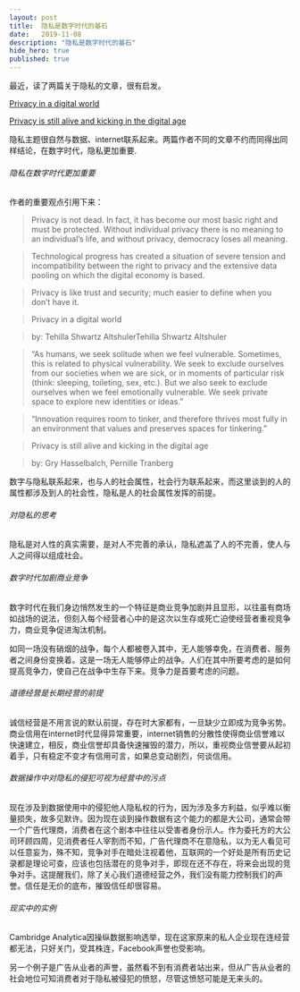 ```yaml
---
layout: post
title:  隐私是数字时代的基石
date:   2019-11-08
description: "隐私是数字时代的基石"
hide_hero: true
published: true
---
```


最近，读了两篇关于隐私的文章，很有启发。

[Privacy in a digital world](https://techcrunch.com/2019/09/26/privacy-queen-of-human-rights-in-a-digital-world/)

[Privacy is still alive and kicking in the digital age](https://techcrunch.com/2016/12/25/privacy-is-still-alive-and-kicking-in-the-digital-age/)

隐私主题很自然与数据、internet联系起来。两篇作者不同的文章不约而同得出同样结论，在数字时代，隐私更加重要.

###### 隐私在数字时代更加重要

作者的重要观点引用下来：

> Privacy is not dead. In fact, it has become our most basic right and must be protected. Without individual privacy there is no meaning to an individual’s life, and without privacy, democracy loses all meaning.

> Technological progress has created a situation of severe tension and incompatibility between the right to privacy and the extensive data pooling on which the digital economy is based.

> Privacy is like trust and security; much easier to define when you don’t have it.

> Privacy in a digital world

> by: Tehilla Shwartz AltshulerTehilla Shwartz Altshuler

> “As humans, we seek solitude when we feel vulnerable. Sometimes, this is related to physical vulnerability. We seek to exclude ourselves from our societies when we are sick, or in moments of particular risk (think: sleeping, toileting, sex, etc.). But we also seek to exclude ourselves when we feel emotionally vulnerable. We seek private space to explore new identities or ideas.”

> “Innovation requires room to tinker, and therefore thrives most fully in an environment that values and preserves spaces for tinkering.”

> Privacy is still alive and kicking in the digital age

> by: Gry Hasselbalch, Pernille Tranberg

数字与隐私联系起来，也与人的社会属性，社会行为联系起来，而这里谈到的人的属性都涉及到人的社会性，隐私是人的社会属性发挥的前提。

###### 対隐私的思考

隐私是对人性的真实需要，是对人不完善的承认，隐私遮盖了人的不完善，使人与人之间得以组成社会。

###### 数字时代加剧商业竞争

数字时代在我们身边悄然发生的一个特征是商业竞争加剧并且显形，以往虽有商场如战场的说法，但刻入每个经营者心中的是这次以生存或死亡迫使经营者重视竞争力，商业竞争促进淘汰机制。

如同一场没有硝烟的战争，每个人都被卷入其中，无人能够幸免，在消费者、服务者之间身份变换着。这是一场无人能够停止的战争。人们在其中所要考虑的是如何提高竞争力，使自己在战争中生存下来。竞争力是首要考虑的问题。

###### 道德经营是长期经营的前提

诚信经营是不用言说的默认前提，存在时大家都有，一旦缺少立即成为竞争劣势。商业信用在internet时代显得异常重要，internet销售的分散性使得商业信誉难以快速建立，相反，商业信誉却具备快速摧毁的潜力，所以，重视商业信誉要从起初着手，只有稳定不变才有信用可言，如果总变动剧烈，何谈信用。

###### 数据操作中对隐私的侵犯可视为经营中的污点

现在涉及到数据使用中的侵犯他人隐私权的行为，因为涉及多方利益，似乎难以衡量损失，故多见默许。因为现在谈到操作数据有这个能力的都是大公司，通常会带一个广告代理商，消费者在这个剧本中往往以受害者身份示人。作为委托方的大公司环顾四周，见消费者任人宰割而不知，广告代理商不在意隐私，以为无人看见可以任意妄为，殊不知，竞争对手在暗处注视着他，互联网的一个好处是所有历史记录都是理论可查，应该也包括潜在的竞争对手，即现在还不存在，将来会出现的竞争对手。这提醒我们，除了关心我们道德经营之外，我们没有能力控制我们的声誉。信任是无价的底布，摧毁信任却很容易。

###### 现实中的实例

Cambridge Analytica因操纵数据影响选举，现在这家原来的私人企业现在连经营都无法，只好关门，受其株连，Facebook声誉也受影响。

另一个例子是广告从业者的声誉，虽然看不到有消费者站出来，但从广告从业者的社会地位可知消费者对于隐私被侵犯的愤怒，尽管这愤怒可能是无来头的。
